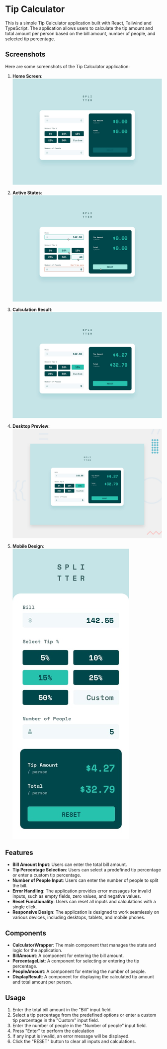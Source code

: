 # Tip Calculator

This is a simple Tip Calculator application built with React, Tailwind and TypeScript. The application allows users to calculate the tip amount and total amount per person based on the bill amount, number of people, and selected tip percentage.

## Screenshots

Here are some screenshots of the Tip Calculator application:

1. **Home Screen**:
   ![Home Screen](screenshots/image-3.jpg)

2. **Active States**:
   ![Active States](screenshots/image-1.jpg)

3. **Calculation Result**:
   ![Calculation Result](screenshots/image-2.jpg)

4. **Desktop Preview**:
   ![Destop Preview](screenshots/image-4.jpg)

5. **Mobile Design**:
   ![Mobile Design](screenshots/image-5.jpg)

## Features

- **Bill Amount Input**: Users can enter the total bill amount.
- **Tip Percentage Selection**: Users can select a predefined tip percentage or enter a custom tip percentage.
- **Number of People Input**: Users can enter the number of people to split the bill.
- **Error Handling**: The application provides error messages for invalid inputs, such as empty fields, zero values, and negative values.
- **Reset Functionality**: Users can reset all inputs and calculations with a single click.
- **Responsive Design**: The application is designed to work seamlessly on various devices, including desktops, tablets, and mobile phones.

## Components

- **CalculatorWrapper**: The main component that manages the state and logic for the application.
- **BillAmount**: A component for entering the bill amount.
- **PercentageList**: A component for selecting or entering the tip percentage.
- **PeopleAmount**: A component for entering the number of people.
- **DisplayResult**: A component for displaying the calculated tip amount and total amount per person.

## Usage

1. Enter the total bill amount in the "Bill" input field.
2. Select a tip percentage from the predefined options or enter a custom tip percentage in the "Custom" input field.
3. Enter the number of people in the "Number of people" input field.
4. Press "Enter" to perform the calculation
5. If any input is invalid, an error message will be displayed.
6. Click the "RESET" button to clear all inputs and calculations.
